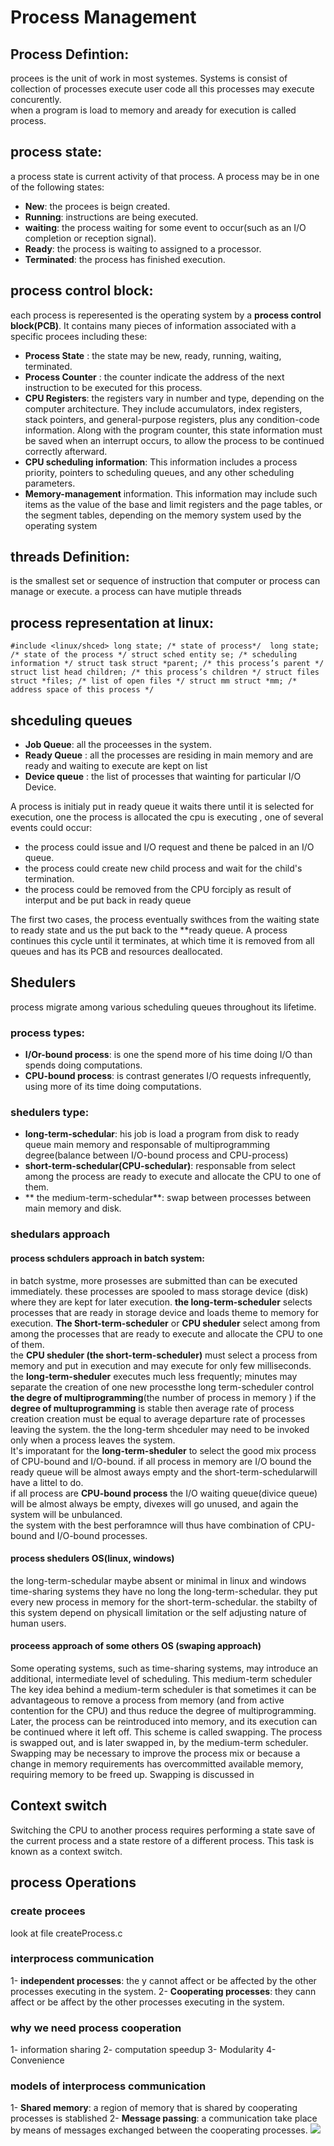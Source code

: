 # **Process Management** 
## Process Defintion: 
procees is the unit of work in most systemes. Systems is consist of collection of processes execute user code all this processes may execute concurently.<br>
when a program is load to memory and aready for execution is called process.

## process state: 
a process state is current activity of that process. A process may be in one of the following states:

- **New**: the procees is beign created.<br>
- **Running**: instructions are being executed.<br>
- **waiting**: the process waiting for some event to occur(such as an I/O completion or reception signal).<br>
- **Ready**: the process is waiting to assigned to a processor.<br>
- **Terminated**: the process has finished execution.

## process control block: 
each process is reperesented is the operating system by a **process control block(PCB)**. It contains many pieces of information associated with a specific procees including these: 
- **Process State** : the state may be new, ready, running, waiting, terminated.
- **Process Counter** : the counter indicate the address of the next instruction to be executed for this process.
- **CPU Registers**: the registers vary in number and type, depending on the computer architecture. They include accumulators, index registers, stack pointers, and general-purpose registers, plus any condition-code information. Along with the program counter, this state information must be saved when an interrupt occurs, to allow the process to be continued correctly afterward.
- **CPU scheduling information**: This information includes a process priority, pointers to scheduling queues, and any other scheduling parameters.
- **Memory-management** information. This information may include such
items as the value of the base and limit registers and the page tables, or the
segment tables, depending on the memory system used by the operating
system

## threads Definition:
is the smallest set or sequence of instruction that computer or process can manage or execute.
a process can have mutiple threads

## process representation at linux: 

`
#include <linux/shced>
long state; /* state of process*/ 
long state; /* state of the process */
struct sched entity se; /* scheduling information */
struct task struct *parent; /* this process’s parent */
struct list head children; /* this process’s children */
struct files struct *files; /* list of open files */
struct mm struct *mm; /* address space of this process */
`

## shceduling queues 

- **Job Queue**: all the proceesses in the system.
- **Ready Queue** : all the processes are residing in main memory and are ready
  and waiting to execute are kept on list
- **Device queue** : the list of processes that wainting for particular I/O Device.

A process is initialy put in ready queue it waits there until it is selected
for execution, one the process is allocated the cpu is executing , one of
several events could occur: 

- the process could issue and I/O request and thene be palced in an I/O queue.
- the process could create new child process and wait for the child's termination.
- the process could be removed from the CPU forciply as result of interput and
  be put back in ready queue

The first two cases, the process eventually swithces from the waiting state to
ready state and us the put back to the **ready queue. A process continues this
cycle until it terminates, at which time it is removed from all queues and has
its PCB and resources deallocated.

## Shedulers 
process migrate among various scheduling queues throughout its lifetime.
### process types: 
- **I/Or-bound process**: is one the spend more of his time doing I/O than spends doing computations.
- **CPU-bound process**: is contrast generates I/O requests infrequently, using
  more of its time doing computations.<br>

### shedulers type: 
- **long-term-schedular**: his job is load a program from disk to ready queue main memory and responsable of multiprogramming degree(balance between I/O-bound process and CPU-process)
- **short-term-schedular(CPU-schedular)**: responsable from select among the process are ready to execute and allocate the CPU to one of them.
- ** the medium-term-schedular**: swap between processes between main memory and disk.

### shedulars approach
#### process schdulers approach in batch system:  
in batch systme, more prosesses are submitted than can be executed immediately.
these processes are spooled to mass storage device (disk) where they are kept
for later execution. **the long-term-scheduler** selects processes that are
ready in storage device and loads theme to memory for execution. **The
Short-term-scheduler** or **CPU sheduler** select among from among the
processes that are ready to execute and allocate the CPU to one of them.<br>
the **CPU sheduler (the short-term-scheduler)**  must select a process from memory and put in execution
and may execute for only few milliseconds. <br>
the **long-term-sheduler** executes much less frequently; minutes may separate
the creation of one new processthe long term-scheduler control **the degre of
multiprogramming**(the number of process in memory )  if the **degree of
multuprogramming** is stable then average rate of process creation creation
must be equal to average departure rate of processes leaving the system. the
the long-term shceduler may need to be invoked only when a process leaves the
system.<br>
It's imporatant for the **long-term-sheduler** to select the good mix process of CPU-bound and I/O-bound.
if all process in memory are I/O bound the ready queue will be almost aways empty and the short-term-schedularwill have a littel to do.<br>
if all process are **CPU-bound process** the I/O waiting queue(divice queue) will be almost always be empty, divexes will go unused, and again the system will be unbulanced. <br>
the system with the best perforamnce will thus have combination of CPU-bound and I/O-bound processes.


#### process shedulers OS(linux, windows)
the long-term-schedular maybe absent or minimal in linux and windows
time-sharing systems they have no long the long-term-schedular. they put every
new process in memory for the short-term-schedular. the stabilty of this system
depend on physicall limitation or the self adjusting nature of human users.

#### proceess approach of some others OS (swaping approach)
Some operating systems, such as time-sharing systems, may introduce an
additional, intermediate level of scheduling. This medium-term scheduler The
key idea behind a medium-term scheduler is that sometimes it can be
advantageous to remove a process from memory (and from active contention for
the CPU) and thus reduce the degree of multiprogramming. Later, the process can
be reintroduced into memory, and its execution can be continued where it left
off. This scheme is called swapping. The process is swapped out, and is later
swapped in, by the medium-term scheduler. Swapping may be necessary to improve
the process mix or because a change in memory requirements has overcommitted
available memory, requiring memory to be freed up. Swapping is discussed in 

## Context switch 
Switching the CPU to another process requires performing a state save of
the current process and a state restore of a different process. This task is known
as a context switch.

## process Operations 
### create procees 
look at file createProcess.c

### interprocess communication 
1- **independent processes**: the y cannot affect or be affected by the other
processes executing in the system.
2- **Cooperating processes**: they cann affect or be affect by the other
processes executing in the system.
### why we need process cooperation
1- information sharing
2- computation speedup
3- Modularity
4- Convenience
### models of interprocess communication 
1- **Shared memory**:  a region of memory that is shared by cooperating processes is stablished
2- **Message passing**: a communication take place by means of messages
exchanged between the cooperating processes.
<img src= "https://encrypted-tbn0.gstatic.com/images?q=tbn:ANd9GcQbUprUZGEJq_OI9h63r2qaVvok4NYDoAQrKA&s"/>
